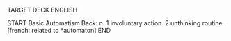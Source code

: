 TARGET DECK
ENGLISH

START
Basic
Automatism
Back: n. 1 involuntary action. 2 unthinking routine. [french: related to *automaton]
END
